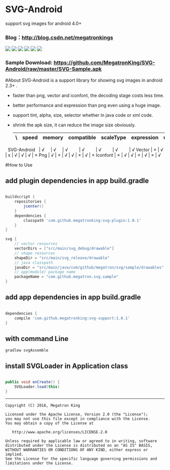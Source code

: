 # SVG-Android
support svg images for android 4.0+

### Blog：http://blog.csdn.net/megatronkings


![](https://github.com/MegatronKing/SVG-Android/blob/master/screenshots/sample1.png)
![](https://github.com/MegatronKing/SVG-Android/blob/master/screenshots/sample2.png)
![](https://github.com/MegatronKing/SVG-Android/blob/master/screenshots/sample3.png)
![](https://github.com/MegatronKing/SVG-Android/blob/master/screenshots/sample4.png)
![](https://github.com/MegatronKing/SVG-Android/blob/master/screenshots/sample5.png)
![](https://github.com/MegatronKing/SVG-Android/blob/master/screenshots/sample6.png)

### Sample Download: https://github.com/MegatronKing/SVG-Android/raw/master/SVG-Sample.apk


#About 
SVG-Android is a support library for showing svg images in android 2.3+ .
- faster than png, vector and iconfont, the decoding stage costs less time.
- better performance and expression than png even using a huge image.
- support tint, alpha, size, selector whether in java code or xml code.
- shrink the apk size, it can reduce the image size obviously.

  \\              | speed  | memory | compatible | scaleType | expression | unlimited | shrink
  ----------------|--------|--------|------------|-----------|------------|-----------|--------
   SVG-Android    | √      | √      | √          | √         | √          | √         | √
   Vector         | ×      | √      | x          | √         | √          | √         | ×
   Png            | √      | ×      | √          | √         | ×          | √         | ×
   Iconfont       | ×      | √      | √          | ×         | √          | ×         | √

#How to Use

## add plugin dependencies in app build.gradle
```gradle

buildscript {
    repositories {
        jcenter()
    }
    dependencies {
        classpath 'com.github.megatronking:svg-plugin:1.0.1'
    }
}

svg {
    // vector resources
    vectorDirs = ["src/main/svg_debug/drawable"]
    // shape resources
    shapeDir = "src/main/svg_release/drawable"
    // java classpath
    javaDir = "src/main/java/com/github/megatron/svg/sample/drawables"
    // app(module) package name
    packageName = "com.github.megatron.svg.sample"
}

```

## add app dependencies in app build.gradle
```gradle

dependencies {
    compile 'com.github.megatronking:svg-support:1.0.1'
}

```

## with command Line
```
gradlew svgAssemble
```

## install SVGLoader in Application class
```java

public void onCreate() {
    SVGLoader.load(this)
}

```

--------

    Copyright (C) 2016, Megatron King

    Licensed under the Apache License, Version 2.0 (the "License");
    you may not use this file except in compliance with the License.
    You may obtain a copy of the License at

       http://www.apache.org/licenses/LICENSE-2.0

    Unless required by applicable law or agreed to in writing, software
    distributed under the License is distributed on an "AS IS" BASIS,
    WITHOUT WARRANTIES OR CONDITIONS OF ANY KIND, either express or implied.
    See the License for the specific language governing permissions and
    limitations under the License.



